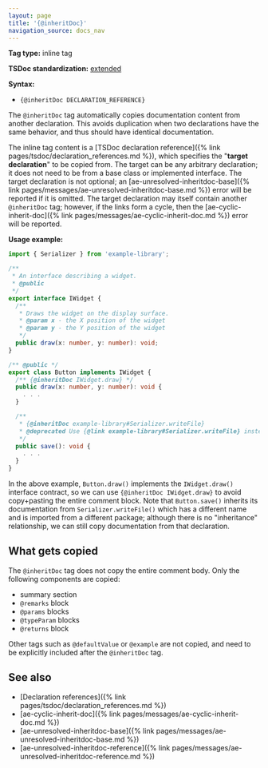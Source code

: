 ```yaml
---
layout: page
title: '{@inheritDoc}'
navigation_source: docs_nav
---
```


**Tag type:** inline tag

**TSDoc standardization:** [extended](
https://github.com/microsoft/tsdoc/blob/master/tsdoc/src/details/Standardization.ts)

**Syntax:**

* `{@inheritDoc DECLARATION_REFERENCE}`

The `@inheritDoc` tag automatically copies documentation content from another declaration.  This avoids duplication
when two declarations have the same behavior, and thus should have identical documentation.

The inline tag content is a [TSDoc declaration reference]({% link pages/tsdoc/declaration_references.md %}),
which specifies the "**target declaration**" to be copied from.  The target can be any arbitrary declaration;
it does not need to be from a base class or implemented interface.  The target declaration is not optional;
an [ae-unresolved-inheritdoc-base]({% link pages/messages/ae-unresolved-inheritdoc-base.md %}) error
will be reported if it is omitted.  The target declaration may itself contain another
`@inheritDoc` tag; however, if the links form a cycle, then the
[ae-cyclic-inherit-doc]({% link pages/messages/ae-cyclic-inherit-doc.md %}) error will be reported.

**Usage example:**
```ts
import { Serializer } from 'example-library';

/**
 * An interface describing a widget.
 * @public
 */
export interface IWidget {
  /**
   * Draws the widget on the display surface.
   * @param x - the X position of the widget
   * @param y - the Y position of the widget
   */
  public draw(x: number, y: number): void;
}

/** @public */
export class Button implements IWidget {
  /** {@inheritDoc IWidget.draw} */
  public draw(x: number, y: number): void {
    . . .
  }

  /**
   * {@inheritDoc example-library#Serializer.writeFile}
   * @deprecated Use {@link example-library#Serializer.writeFile} instead.
   */
  public save(): void {
    . . .
  }
}
```

In the above example, `Button.draw()` implements the `IWidget.draw()` interface contract, so we can use
`{@inheritDoc IWidget.draw}` to avoid copy+pasting the entire comment block.  Note that `Button.save()`
inherits its documentation from `Serializer.writeFile()` which has a different name and is imported from a different
package; although there is no "inheritance" relationship, we can still copy documentation from that declaration.

## What gets copied

The `@inheritDoc` tag does not copy the entire comment body.  Only the following components are copied:

- summary section
- `@remarks` block
- `@params` blocks
- `@typeParam` blocks
- `@returns` block

Other tags such as `@defaultValue` or `@example` are not copied, and need to be explicitly included after
the `@inheritDoc` tag.

## See also

- [Declaration references]({% link pages/tsdoc/declaration_references.md %})
- [ae-cyclic-inherit-doc]({% link pages/messages/ae-cyclic-inherit-doc.md %})
- [ae-unresolved-inheritdoc-base]({% link pages/messages/ae-unresolved-inheritdoc-base.md %})
- [ae-unresolved-inheritdoc-reference]({% link pages/messages/ae-unresolved-inheritdoc-reference.md %})
